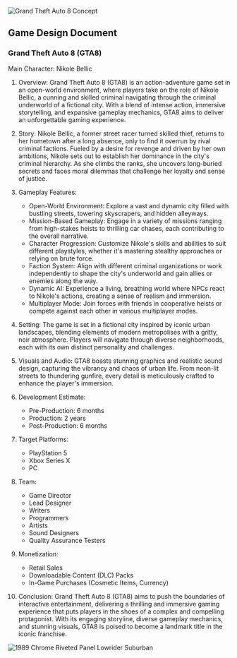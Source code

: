 ![Grand Theft Auto 8 Concept](https://github.com/sourceduty/Grand_Theft_Auto_8/assets/123030236/80840018-cef0-4ae1-b8d1-4998a0bf62cd)


## Game Design Document
### Grand Theft Auto 8 (GTA8)

Main Character: Nikole Bellic

1. Overview:
   Grand Theft Auto 8 (GTA8) is an action-adventure game set in an open-world environment, where players take on the role of Nikole Bellic, a cunning and skilled criminal navigating through the criminal underworld of a fictional city. With a blend of intense action, immersive storytelling, and expansive gameplay mechanics, GTA8 aims to deliver an unforgettable gaming experience.

2. Story:
   Nikole Bellic, a former street racer turned skilled thief, returns to her hometown after a long absence, only to find it overrun by rival criminal factions. Fueled by a desire for revenge and driven by her own ambitions, Nikole sets out to establish her dominance in the city's criminal hierarchy. As she climbs the ranks, she uncovers long-buried secrets and faces moral dilemmas that challenge her loyalty and sense of justice.

3. Gameplay Features:
   - Open-World Environment: Explore a vast and dynamic city filled with bustling streets, towering skyscrapers, and hidden alleyways.
   - Mission-Based Gameplay: Engage in a variety of missions ranging from high-stakes heists to thrilling car chases, each contributing to the overall narrative.
   - Character Progression: Customize Nikole's skills and abilities to suit different playstyles, whether it's mastering stealthy approaches or relying on brute force.
   - Faction System: Align with different criminal organizations or work independently to shape the city's underworld and gain allies or enemies along the way.
   - Dynamic AI: Experience a living, breathing world where NPCs react to Nikole's actions, creating a sense of realism and immersion.
   - Multiplayer Mode: Join forces with friends in cooperative heists or compete against each other in various multiplayer modes.

4. Setting:
   The game is set in a fictional city inspired by iconic urban landscapes, blending elements of modern metropolises with a gritty, noir atmosphere. Players will navigate through diverse neighborhoods, each with its own distinct personality and challenges.

5. Visuals and Audio:
   GTA8 boasts stunning graphics and realistic sound design, capturing the vibrancy and chaos of urban life. From neon-lit streets to thundering gunfire, every detail is meticulously crafted to enhance the player's immersion.

6. Development Estimate:
   - Pre-Production: 6 months
   - Production: 2 years
   - Post-Production: 6 months

7. Target Platforms:
   - PlayStation 5
   - Xbox Series X
   - PC

8. Team:
   - Game Director
   - Lead Designer
   - Writers
   - Programmers
   - Artists
   - Sound Designers
   - Quality Assurance Testers

9. Monetization:
   - Retail Sales
   - Downloadable Content (DLC) Packs
   - In-Game Purchases (Cosmetic Items, Currency)

10. Conclusion:
    Grand Theft Auto 8 (GTA8) aims to push the boundaries of interactive entertainment, delivering a thrilling and immersive gaming experience that puts players in the shoes of a complex and compelling protagonist. With its engaging storyline, diverse gameplay mechanics, and stunning visuals, GTA8 is poised to become a landmark title in the iconic franchise.

![1989 Chrome Riveted Panel Lowrider Suburban](https://github.com/sourceduty/Grand_Theft_Auto_8/assets/123030236/6d1550f2-63c4-4fe3-9748-31c3d4c4abcf)

